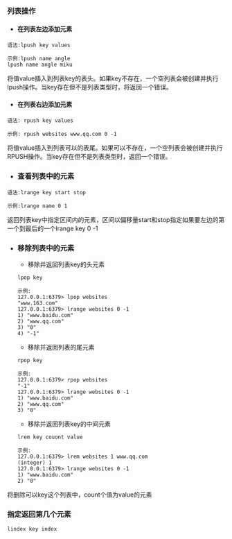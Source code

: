 ### 列表操作

* #### 在列表左边添加元素

```
语法:lpush key values

示例:lpush name angle
lpush name angle miku
```

将值value插入到列表key的表头。如果key不存在，一个空列表会被创建并执行lpush操作。当key存在但不是列表类型时，将返回一个错误。

* #### 在列表右边添加元素

```
语法: rpush key values

示例: rpush websites www.qq.com 0 -1
```

将值value插入到列表可以的表尾。如果可以不存在，一个空列表会被创建并执行RPUSH操作。当key存在但不是列表类型时，返回一个错误。

* ### 查看列表中的元素

```
语法:lrange key start stop

示例:lrange name 0 1
```

返回列表key中指定区间内的元素，区间以偏移量start和stop指定如果要左边的第一个到最后的一个lrange key 0 -1

* ### 移除列表中的元素

  * 移除并返回列表key的头元素

  ```
  lpop key

  示例:
  127.0.0.1:6379> lpop websites
  "www.163.com"
  127.0.0.1:6379> lrange websites 0 -1
  1) "www.baidu.com"
  2) "www.qq.com"
  3) "0"
  4) "-1"
  ```

  * 移除并返回列表的尾元素

  ```
  rpop key

  示例:
  127.0.0.1:6379> rpop websites
  "-1"
  127.0.0.1:6379> lrange websites 0 -1
  1) "www.baidu.com"
  2) "www.qq.com"
  3) "0"
  ```

  * 移除并返回列表key的中间元素

  ```
  lrem key couont value

  示例:
  127.0.0.1:6379> lrem websites 1 www.qq.com
  (integer) 1
  127.0.0.1:6379> lrange websites 0 -1
  1) "www.baidu.com"
  2) "0"
  ```

将删除可以key这个列表中，count个值为value的元素

### 指定返回第几个元素

```
lindex key index
```



